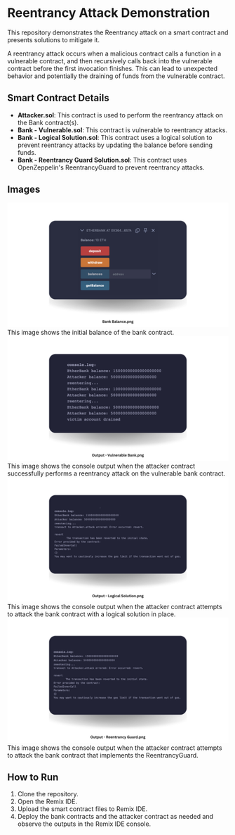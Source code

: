 # Reentrancy Attack Demonstration

This repository demonstrates the Reentrancy attack on a smart contract and presents solutions to mitigate it.

A reentrancy attack occurs when a malicious contract calls a function in a vulnerable contract, and then recursively calls back into the vulnerable contract before the first invocation finishes. This can lead to unexpected behavior and potentially the draining of funds from the vulnerable contract.

## Smart Contract Details

- **Attacker.sol**:
  This contract is used to perform the reentrancy attack on the Bank contract(s).
- **Bank - Vulnerable.sol**: This contract is vulnerable to reentrancy attacks.
- **Bank - Logical Solution.sol**: This contract uses a logical solution to prevent reentrancy attacks by updating the balance before sending funds.
- **Bank - Reentrancy Guard Solution.sol**: This contract uses OpenZeppelin's ReentrancyGuard to prevent reentrancy attacks.

## Images

<img src="https://github.com/naganandana-n/Reentrancy-Attack/blob/main/images/Bank%20Balance.png">
This image shows the initial balance of the bank contract.
<img src="https://github.com/naganandana-n/Reentrancy-Attack/blob/main/images/Output%20-%20Vulnerable%20Bank.png">
This image shows the console output when the attacker contract successfully performs a reentrancy attack on the vulnerable bank contract.
<img src="https://github.com/naganandana-n/Reentrancy-Attack/blob/main/images/Output%20-%20Logical%20Solution.png">
This image shows the console output when the attacker contract attempts to attack the bank contract with a logical solution in place.
<img src="https://github.com/naganandana-n/Reentrancy-Attack/blob/main/images/Output%20-%20Reentrancy%20Guard.png">
This image shows the console output when the attacker contract attempts to attack the bank contract that implements the ReentrancyGuard.

## How to Run

1. Clone the repository.
2. Open the Remix IDE.
3. Upload the smart contract files to Remix IDE.
4. Deploy the bank contracts and the attacker contract as needed and observe the outputs in the Remix IDE console.
